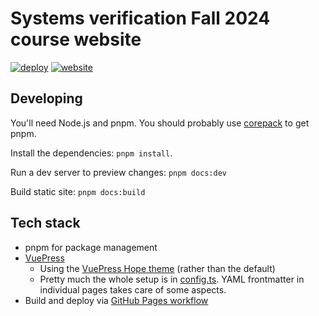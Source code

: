 # Systems verification Fall 2024 course website

[![deploy](https://github.com/tchajed/sys-verif-fa24/actions/workflows/deploy.yml/badge.svg)](https://github.com/tchajed/sys-verif-fa24/actions/workflows/deploy.yml)
[![website](https://img.shields.io/badge/website-blue?logo=web)](https://tchajed.github.io/sys-verif-fa24/)

## Developing

You'll need Node.js and pnpm. You should probably use
[corepack](https://pnpm.io/installation#using-corepack) to get pnpm.

Install the dependencies: `pnpm install`.

Run a dev server to preview changes: `pnpm docs:dev`

Build static site: `pnpm docs:build`

## Tech stack

- pnpm for package management
- [VuePress](https://vuepress.vuejs.org/)
  - Using the [VuePress Hope theme](https://theme-hope.vuejs.press/) (rather than the default)
  - Pretty much the whole setup is in [config.ts](docs/.vuepress/config.ts). YAML frontmatter in individual pages takes care of some aspects.
- Build and deploy via [GitHub Pages workflow](./.github/workflows/deploy.yml)
